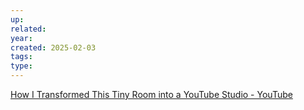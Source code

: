 ```yaml
---
up: 
related: 
year: 
created: 2025-02-03
tags: 
type:
---
```


[How I Transformed This Tiny Room into a YouTube Studio - YouTube](https://www.youtube.com/watch?v=8-WiFvM15-0)

